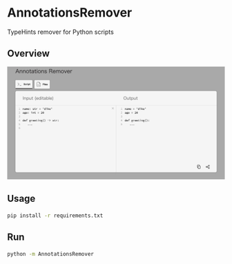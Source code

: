 # AnnotationsRemover

TypeHints remover for Python scripts

## Overview

![sample](AnnotationsRemover/static/overview.jpg)

## Usage

```cmd
pip install -r requirements.txt
```

## Run

```cmd
python -m AnnotationsRemover
```
